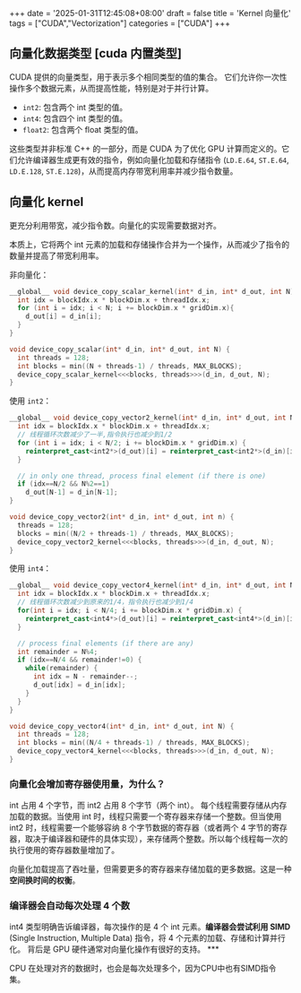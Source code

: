 +++
date = '2025-01-31T12:45:08+08:00'
draft = false
title = 'Kernel 向量化'
tags = ["CUDA","Vectorization"]
categories = ["CUDA"]
+++


## 向量化数据类型  [cuda 内置类型]

CUDA 提供的向量类型，用于表示多个相同类型的值的集合。 它们允许你一次性操作多个数据元素，从而提高性能，特别是对于并行计算。

- `int2`: 包含两个 int 类型的值。
- `int4`: 包含四个 int 类型的值。
- `float2`: 包含两个 float 类型的值。

这些类型并非标准 C++ 的一部分，而是 CUDA 为了优化 GPU 计算而定义的。它们允许编译器生成更有效的指令，例如向量化加载和存储指令 (`LD.E.64`, `ST.E.64`, `LD.E.128`, `ST.E.128`)，从而提高内存带宽利用率并减少指令数量。


## 向量化 kernel

更充分利用带宽，减少指令数。向量化的实现需要数据对齐。

本质上，它将两个 int 元素的加载和存储操作合并为一个操作，从而减少了指令的数量并提高了带宽利用率。

非向量化：

~~~cpp
__global__ void device_copy_scalar_kernel(int* d_in, int* d_out, int N) { 
  int idx = blockIdx.x * blockDim.x + threadIdx.x; 
  for (int i = idx; i < N; i += blockDim.x * gridDim.x){ 
    d_out[i] = d_in[i]; 
  } 
} 

void device_copy_scalar(int* d_in, int* d_out, int N) { 
  int threads = 128; 
  int blocks = min((N + threads-1) / threads, MAX_BLOCKS);  
  device_copy_scalar_kernel<<<blocks, threads>>>(d_in, d_out, N); 
}
~~~

使用 `int2`：

~~~cpp
__global__ void device_copy_vector2_kernel(int* d_in, int* d_out, int N) {
  int idx = blockIdx.x * blockDim.x + threadIdx.x;
  // 线程循环次数减少了一半,指令执行也减少到1/2
  for (int i = idx; i < N/2; i += blockDim.x * gridDim.x) {  
    reinterpret_cast<int2*>(d_out)[i] = reinterpret_cast<int2*>(d_in)[i];
  }

  // in only one thread, process final element (if there is one)
  if (idx==N/2 && N%2==1)
    d_out[N-1] = d_in[N-1];
}

void device_copy_vector2(int* d_in, int* d_out, int n) {
  threads = 128; 
  blocks = min((N/2 + threads-1) / threads, MAX_BLOCKS); 
  device_copy_vector2_kernel<<<blocks, threads>>>(d_in, d_out, N);
}
~~~

使用 `int4`：

~~~cpp
__global__ void device_copy_vector4_kernel(int* d_in, int* d_out, int N) {
  int idx = blockIdx.x * blockDim.x + threadIdx.x;
  // 线程循环次数减少到原来的1/4，指令执行也减少到1/4
  for(int i = idx; i < N/4; i += blockDim.x * gridDim.x) {  
    reinterpret_cast<int4*>(d_out)[i] = reinterpret_cast<int4*>(d_in)[i];
  }

  // process final elements (if there are any)
  int remainder = N%4;
  if (idx==N/4 && remainder!=0) {
    while(remainder) {
      int idx = N - remainder--;
      d_out[idx] = d_in[idx];
    }
  }
}

void device_copy_vector4(int* d_in, int* d_out, int N) {
  int threads = 128;
  int blocks = min((N/4 + threads-1) / threads, MAX_BLOCKS);
  device_copy_vector4_kernel<<<blocks, threads>>>(d_in, d_out, N);
}
~~~


### 向量化会增加寄存器使用量，为什么？

int 占用 4 个字节，而 int2 占用 8 个字节（两个 int）。 每个线程需要存储从内存加载的数据。当使用 int 时，线程只需要一个寄存器来存储一个整数。但当使用 int2 时，线程需要一个能够容纳 8 个字节数据的寄存器（或者两个 4 字节的寄存器，取决于编译器和硬件的具体实现），来存储两个整数。所以每个线程每一次的执行使用的寄存器数量增加了。

向量化加载提高了吞吐量，但需要更多的寄存器来存储加载的更多数据。这是一种**空间换时间的权衡**。


### 编译器会自动每次处理 4 个数

int4 类型明确告诉编译器，每次操作的是 4 个 int 元素。**编译器会尝试利用 SIMD** (Single Instruction, Multiple Data) 指令，将 4 个元素的加载、存储和计算并行化。 背后是 GPU 硬件通常对向量化操作有很好的支持。 ***

CPU 在处理对齐的数据时，也会是每次处理多个，因为CPU中也有SIMD指令集。
